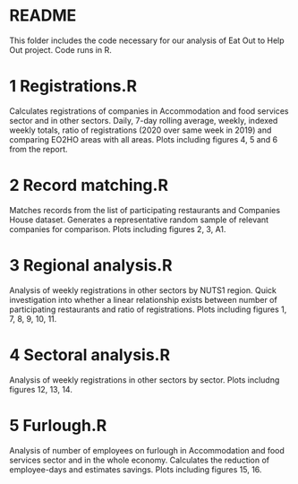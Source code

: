 # README

This folder includes the code necessary for our analysis of Eat Out to Help Out project.
Code runs in R.

# 1 Registrations.R
Calculates registrations of companies in Accommodation and food services sector and in other sectors. Daily, 7-day rolling average, weekly, indexed weekly totals, ratio of registrations (2020 over same week in 2019) and comparing EO2HO areas with all areas. Plots including figures 4, 5 and 6 from the report.

# 2 Record matching.R
Matches records from the list of participating restaurants and Companies House dataset. Generates a representative random sample of relevant companies for comparison. Plots including figures 2, 3, A1.

# 3 Regional analysis.R
Analysis of weekly registrations in other sectors by NUTS1 region. Quick investigation into whether a linear relationship exists between number of participating restaurants and ratio of registrations. Plots including figures 1, 7, 8, 9, 10, 11.

# 4 Sectoral analysis.R
Analysis of weekly registrations in other sectors by sector. Plots includng figures 12, 13, 14.

# 5 Furlough.R
Analysis of number of employees on furlough in Accommodation and food services sector and in the whole economy. Calculates the reduction of employee-days and estimates savings. Plots including figures 15, 16.
